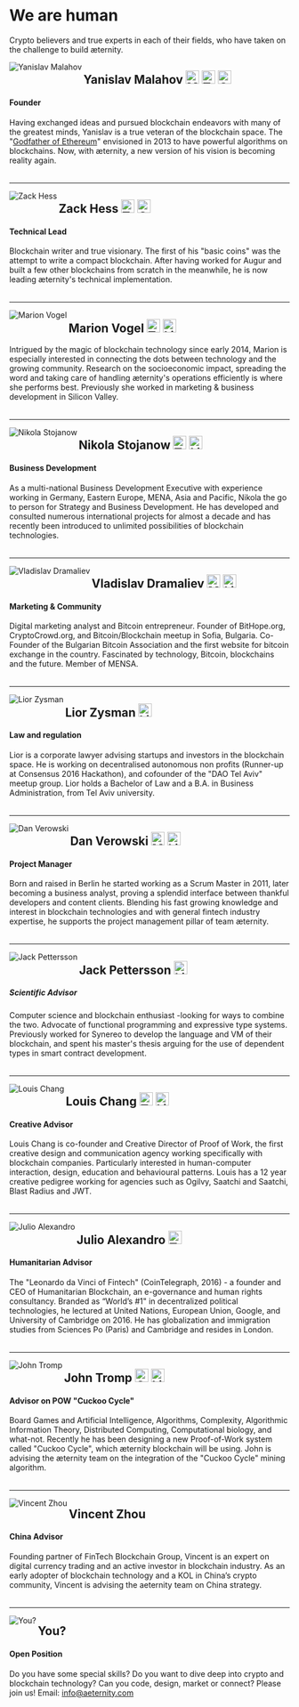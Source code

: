 # We are human

Crypto believers and true experts in each of their fields, who have taken on the challenge to build æternity.

<img align="left" src="http://www.aeternity.com/user/pages/01.home/_10.team/yanislav.jpg" alt="Yanislav Malahov">

## Yanislav Malahov <a target="_blank" href="https://medium.com/@yanislav"><img alt="Medium" src="https://image.flaticon.com/icons/png/512/174/174858.png" height="24" /></a> <a target="_blank" href="https://twitter.com/@noyyy"><img alt="Twitter" src="https://cdn1.iconfinder.com/data/icons/logotypes/32/twitter-128.png" height="24" /></a> <a target="_blank" href="https://github.com/keypair"><img alt="Github" src="https://image.flaticon.com/icons/svg/25/25231.svg" height="24" /></a>
#### Founder
Having exchanged ideas and pursued blockchain endeavors with many of the greatest minds, Yanislav is a true veteran of the blockchain space. The "<a href="https://medium.com/@yanislav/king-of-bitcoin-godfather-of-ethereum-a9af9ecf56d5" target="_blank">Godfather of Ethereum</a>" envisioned in 2013 to have powerful algorithms on blockchains. Now, with æternity, a new version of his vision is becoming reality again.
<table></table>

***
<img align="left" src="http://www.aeternity.com/user/pages/01.home/_10.team/zack.png" alt="Zack Hess" />

## Zack Hess <a target="_blank" href="https://twitter.com/zack_bitcoin"><img alt="Twitter" src="https://cdn1.iconfinder.com/data/icons/logotypes/32/twitter-128.png" height="24" /></a> <a target="_blank" href="https://github.com/zack-bitcoin"><img alt="Github" src="https://image.flaticon.com/icons/svg/25/25231.svg" height="24" /></a>
#### Technical Lead

Blockchain writer and true visionary. The first of his "basic coins" was the attempt to write a compact blockchain.
After having worked for Augur and built a few other blockchains from scratch in the meanwhile, he is now leading æternity's technical implementation.
<table></table>

***
<img align="left" src="http://www.aeternity.com/user/pages/01.home/_10.team/marion.png" alt="Marion Vogel" />

## Marion Vogel <a target="_blank" href="https://twitter.com/marionmiaume"><img alt="Twitter" src="https://cdn1.iconfinder.com/data/icons/logotypes/32/twitter-128.png" height="24" /></a> <a target="_blank" href="https://www.linkedin.com/in/marionvogel/"><img alt="Linkedin" src="https://static.licdn.com/scds/common/u/images/logos/favicons/v1/favicon.ico" height="24" /></a>

Intrigued by the magic of blockchain technology since early 2014, Marion is especially interested in connecting the dots between technology and the growing community. Research on the socioeconomic impact, spreading the word and taking care of handling æternity's operations efficiently is where she performs best. Previously she worked in marketing &amp; business development in Silicon Valley.
<table></table>

***

<img align="left" src="http://www.aeternity.com/user/pages/01.home/_10.team/nikola.png" alt="Nikola Stojanow">

## Nikola Stojanow <a target="_blank" href="https://twitter.com/ae_nikola"><img alt="Twitter" src="https://cdn1.iconfinder.com/data/icons/logotypes/32/twitter-128.png" height="24" /></a> <a target="_blank" href="https://www.linkedin.com/in/nikola-stojanow-46478518?trk=nav_responsive_tab_profile"><img alt="Linkedin" src="https://static.licdn.com/scds/common/u/images/logos/favicons/v1/favicon.ico" height="24" /></a>
#### Business Development

As a multi-national Business Development Executive with experience working in Germany, Eastern Europe, MENA, Asia and Pacific, Nikola the go to person for Strategy and Business Development. He has developed and consulted numerous international projects for almost a decade and has recently been introduced to unlimited possibilities of blockchain technologies.
<table></table>

***

 <img align="left" src="http://www.aeternity.com/user/pages/01.home/_10.team/vlad.png" alt="Vladislav Dramaliev">

## Vladislav Dramaliev <a target="_blank" href="https://medium.com/@BitHope.org"><img alt="Medium" src="https://image.flaticon.com/icons/png/512/174/174858.png" height="24" /></a> <a target="_blank" href="https://www.linkedin.com/in/dramaliev/"><img alt="Linkedin" src="https://static.licdn.com/scds/common/u/images/logos/favicons/v1/favicon.ico" height="24" /></a>
#### Marketing & Community

Digital marketing analyst and Bitcoin entrepreneur. Founder of BitHope.org, CryptoCrowd.org, and Bitcoin/Blockchain meetup in Sofia, Bulgaria. Co-Founder of the Bulgarian Bitcoin Association and the first website for bitcoin exchange in the country. Fascinated by technology, Bitcoin, blockchains and the future. Member of MENSA.
<table></table>

***

 <img align="left" src="http://www.aeternity.com/user/pages/01.home/_10.team/lior.png" alt="Lior Zysman">

## Lior Zysman <a target="_blank" href="https://www.linkedin.com/in/lior-zysman-2977963"><img alt="Linkedin" src="https://static.licdn.com/scds/common/u/images/logos/favicons/v1/favicon.ico" height="24" /></a>
#### Law and regulation

Lior is a corporate lawyer advising startups and investors in the blockchain space.
He is working on decentralised autonomous non profits (Runner-up at Consensus 2016 Hackathon), and cofounder of the "DAO Tel Aviv" meetup group. Lior holds a Bachelor of Law and a B.A. in Business Administration, from Tel Aviv university.
<table></table>

***

 <img align="left" src="http://www.aeternity.com/user/pages/01.home/_10.team/dan.png" alt="Dan Verowski">

## Dan Verowski <a target="_blank" href="https://medium.com/@DanMercurius"><img alt="Medium" src="https://image.flaticon.com/icons/png/512/174/174858.png" height="24" /></a> <a target="_blank" href="https://www.linkedin.com/in/dan-verowski-89120511/"><img alt="Linkedin" src="https://static.licdn.com/scds/common/u/images/logos/favicons/v1/favicon.ico" height="24" /></a>
#### Project Manager

Born and raised in Berlin he started working as a Scrum Master in 2011, later becoming a business analyst, proving a splendid interface between thankful developers and content clients.
Blending his fast growing knowledge and interest in blockchain technologies and with general fintech industry expertise, he supports the project management pillar of team æternity.

<table></table>

***

 <img align="left" src="http://www.aeternity.com/user/pages/01.home/_10.team/jack.png" alt="Jack Pettersson">

## Jack Pettersson <a target="_blank" href="https://www.linkedin.com/in/jackpettersson/"><img alt="Linkedin" src="https://static.licdn.com/scds/common/u/images/logos/favicons/v1/favicon.ico" height="24" /></a>
##### Scientific Advisor

Computer science and blockchain enthusiast -looking for ways to combine the two.  Advocate of functional programming and expressive type systems. Previously worked for Synereo to develop the language and VM of their blockchain, and spent his master's thesis arguing for the use of dependent types in smart contract development.
<table></table>

***

 <img align="left" src="http://www.aeternity.com/user/pages/01.home/_10.team/louis.png" alt="Louis Chang">

## Louis Chang <a target="_blank" href="https://twitter.com/louissschang"><img alt="Twitter" src="https://cdn1.iconfinder.com/data/icons/logotypes/32/twitter-128.png" height="24" /></a> <a target="_blank" href="https://uk.linkedin.com/in/louisc"><img alt="Linkedin" src="https://static.licdn.com/scds/common/u/images/logos/favicons/v1/favicon.ico" height="24" /></a>
#### Creative Advisor

Louis Chang is  co-founder and Creative Director of Proof of Work, the first creative design and communication agency working specifically with blockchain companies.
Particularly interested in human-computer interaction, design, education and behavioural patterns. Louis has a 12 year creative pedigree working for agencies such as Ogilvy, Saatchi and Saatchi, Blast Radius and JWT.
<table></table>

***

 <img align="left" src="http://www.aeternity.com/user/pages/01.home/_10.team/julio.png" alt="Julio Alexandro">

## Julio Alexandro <a target="_blank" href="https://twitter.com/julioalexo?lang=de"><img alt="Twitter" src="https://cdn1.iconfinder.com/data/icons/logotypes/32/twitter-128.png" height="24" /></a>
#### Humanitarian Advisor

The "Leonardo da Vinci of Fintech" (CoinTelegraph, 2016) - a founder and CEO of Humanitarian Blockchain, an e-governance and human rights consultancy. Branded as “World’s #1" in decentralized political technologies, he lectured at United Nations, European Union, Google, and University of Cambridge on 2016. He has globalization and immigration studies from Sciences Po (Paris) and Cambridge and resides in London.
<table></table>

***

 <img align="left" src="http://www.aeternity.com/user/pages/01.home/_10.team/john.png" alt="John Tromp">

## John Tromp <a target="_blank" href="https://tromp.github.io/"><img alt="Github" src="https://image.flaticon.com/icons/svg/25/25231.svg" height="24" /></a> <a target="_blank" href="www.linkedin.com/in/john-tromp-b1601b8/"><img alt="Linkedin" src="https://static.licdn.com/scds/common/u/images/logos/favicons/v1/favicon.ico" height="24" /></a>
#### Advisor on POW "Cuckoo Cycle"

Board Games and Artificial Intelligence, Algorithms, Complexity, Algorithmic Information Theory, Distributed Computing, Computational biology, and what-not.
Recently he has been designing a new Proof-of-Work system called "Cuckoo Cycle", which æternity blockchain will be using. John is advising the æternity team on the integration of the "Cuckoo Cycle" mining algorithm.
<table></table>

***
 <img align="left" src="http://www.aeternity.com/user/pages/01.home/_10.team/vincent.png" alt="Vincent Zhou">

## Vincent Zhou
#### China Advisor
Founding partner of FinTech Blockchain Group, Vincent is an expert on digital currency trading and an active investor in blockchain industry. As an early adopter of blockchain technology and a KOL in China’s crypto community, Vincent is advising the aeternity team on China strategy.
<table></table>

***

 <img align="left" src="http://www.aeternity.com/user/pages/01.home/_10.team/you.png" alt="You?">

## You?
#### Open Position
Do you have some special skills? Do you want to dive deep into crypto and blockchain technology? Can you code, design, market or connect? Please join us! Email: info@aeternity.com
